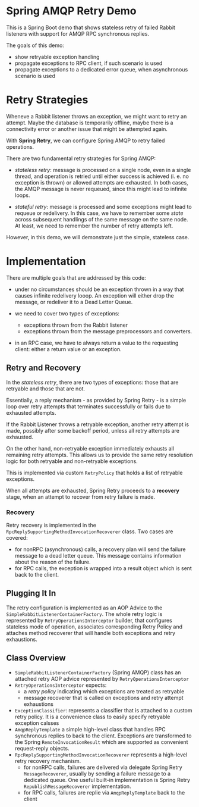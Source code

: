 Spring AMQP Retry Demo
======================

This is a Spring Boot demo that shows stateless retry of failed
Rabbit listeners with support for AMQP RPC synchronous replies.

The goals of this demo:

*   show retryable exception handling
*   propagate exceptions to RPC client, if such scenario is used
*   propagate exceptions to a dedicated error queue, when asynchronous scenario
is used

Retry Strategies
================
Wheneve a Rabbit listener throws an exception, we might want to
retry an attempt. Maybe the database is temporarily offline,
maybe there is a connectivity error or another issue that might be attempted
again.

With **Spring Retry**, we can configure Spring AMQP to retry failed
operations.

There are two fundamental retry strategies for Spring AMQP:

* *stateless retry*: message is processed on a single node, even in a single thread,
and operation is retried until either success is achieved (i. e. no exception is thrown)
or allowed attempts are exhausted. In both cases, the AMQP message
is never requeued, since this might lead to infinite loops.

* *stateful retry*: message is processed and some exceptions might lead
to requeue or redelivery. In this case, we have to remember some *state*
across subsequent handlings of the same message on the same node. At least,
we need to remember the number of retry attempts left.

However, in this demo, we will demonstrate just the simple, stateless case.

Implementation
==============
There are multiple goals that are addressed by this code:

* under no circumstances should be an exception thrown in a way that
causes infinite redelivery looop. An exception will either drop the message,
or redeliver it to a Dead Letter Queue.
* we need to cover two types of exceptions:

    * exceptions thrown from the Rabbit listener
    * exceptions thrown from the message preprocessors and converters.

* in an RPC case, we have to always return a value to the requesting client:
either a return value or an exception.

Retry and Recovery
------------------
In the *stateless retry*, there are two types of exceptions: those
that are retryable and those that are not.

Essentially, a reply mechanism - as provided by Spring Retry - is a simple
loop over retry attempts that terminates successfully or fails due to
exhausted attempts.

If the Rabbit Listener throws a retryable exception,
another retry attempt is made, possibly after some backoff period,
unless all retry attempts are exhausted.

On the other hand, non-retryable exception immediately exhausts all remaining
retry attempts. This allows us to provide the same retry resolution logic
for both retryable and non-retryable exceptions.

This is implemented via custom `RetryPolicy` that holds a list of
retryable exceptions.

When all attempts are exhausted, Spring Retry proceeds to a **recovery**
stage, when an attempt to recover from retry failure is made.

### Recovery
Retry recovery is implemented in the `RpcReplySupportingMethodInvocationRecoverer`
class. Two cases are covered:

*   for nonRPC (asynchronous) calls, a recovery plan will send the failure message
to a dead letter queue. This message contains information about the reason
of the failure.
*   for RPC calls, the exception is wrapped into a result object which is
sent back to the client.

Plugging It In
--------------
The retry configuration is implemented as an AOP Advice to the
`SimpleRabbitListenerContainerFactory`. The whole retry logic is represented
by `RetryOperationsInterceptor` builder, that configures stateless
mode of operation, associates corresponding Retry Policy and attaches
method recoverer that will handle both exceptions and retry exhaustions.

Class Overview
--------------

* `SimpleRabbitListenerContainerFactory` (Spring AMQP) class has an
attached retry AOP advice represented by `RetryOperationsInterceptor`
* `RetryOperationsInterceptor` expects:
    *   a *retry policy* indicating which exceptions are treated as retryable
    *   message recoverer that is called on exceptions and retry attempt exhaustions
* `ExceptionClassifier`: represents a classifier that is attached to
a custom retry policy. It is a convenience class to easily specify retryable
exception calsses
* `AmqpReplyTemplate` a simple high-level class that handles RPC synchronous
replies to back to the client. Exceptions are transformed to the
Spring `RemoteInvocationResult` which are supported as convenient request-reply objects.
* `RpcReplySupportingMethodInvocationRecoverer` represents a high-level
retry recovery mechanism.
    * for nonRPC calls, failures are delivered via delegate Spring Retry
    `MessageRecoverer`, usually by sending a failure message to a dedicated
    queue. One useful built-in implementation is Spring Retry
    `RepublishMessageRecoverer` implementation.
    * for RPC calls, failures are replie via `AmqpReplyTemplate`
    back to the client









